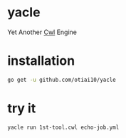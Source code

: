 # yacle

Yet Another [Cwl](https://github.com/common-workflow-language/common-workflow-language) Engine

# installation

```sh
go get -u github.com/otiai10/yacle
```

# try it

```sh
yacle run 1st-tool.cwl echo-job.yml
```
